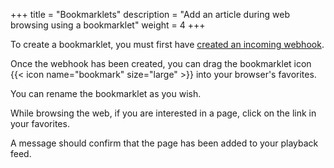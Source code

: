 +++
title = "Bookmarklets"
description = "Add an article during web browsing using a bookmarklet"
weight = 4
+++

To create a bookmarklet, you must first have [created an incoming webhook](../../integrations/incoming-webhook).

Once the webhook has been created, you can drag the bookmarklet icon {{< icon name="bookmark" size="large" >}} into your browser's favorites.

You can rename the bookmarklet as you wish.

While browsing the web, if you are interested in a page, click on the link in your favorites.

A message should confirm that the page has been added to your playback feed.
